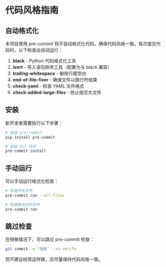 # 代码风格指南

## 自动格式化

本项目使用 pre-commit 钩子自动格式化代码，确保代码风格一致。每次提交代码时，以下检查会自动运行：

1. **black** - Python 代码格式化工具
2. **isort** - 导入语句排序工具（配置为与 black 兼容）
3. **trailing-whitespace** - 删除行尾空白
4. **end-of-file-fixer** - 确保文件以换行符结束
5. **check-yaml** - 检查 YAML 文件格式
6. **check-added-large-files** - 防止提交大文件

## 安装

新开发者需要执行以下步骤：

```bash
# 安装 pre-commit
pip install pre-commit

# 安装 Git 钩子
pre-commit install
```

## 手动运行

可以手动运行格式化检查：

```bash
# 检查所有文件
pre-commit run --all-files

# 检查暂存区的文件
pre-commit run
```

## 跳过检查

在特殊情况下，可以跳过 pre-commit 检查：

```bash
git commit -m "消息" --no-verify
```

但不建议经常这样做，应尽量保持代码风格一致。
